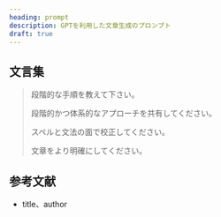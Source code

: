 ```yaml
---
heading: prompt
description: GPTを利用した文章生成のプロンプト
draft: true
---
```


## 文言集

> 段階的な手順を教えて下さい。
>
> 段階的かつ体系的なアプローチを共有してください。
>
> スペルと文法の面で校正してください。
>
> 文章をより明確にしてください。

## 参考文献

- title、author
